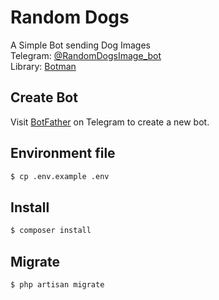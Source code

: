# Random Dogs
A Simple Bot sending Dog Images\
Telegram: [@RandomDogsImage_bot](https://t.me/RandomDogsImage_bot)\
Library: [Botman](https://github.com/botman/botman)

## Create Bot
Visit [BotFather](https://t.me/botfather) on Telegram to create a new bot.

## Environment file
```bash
$ cp .env.example .env 
```
## Install
```bash
$ composer install
```
## Migrate
```bash
$ php artisan migrate
```

